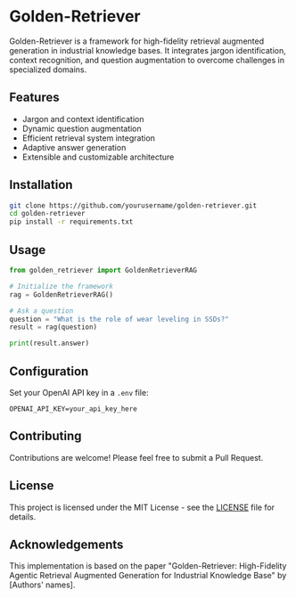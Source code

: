 # Golden-Retriever

Golden-Retriever is a framework for high-fidelity retrieval augmented generation in industrial knowledge bases. It integrates jargon identification, context recognition, and question augmentation to overcome challenges in specialized domains.

## Features

- Jargon and context identification
- Dynamic question augmentation
- Efficient retrieval system integration
- Adaptive answer generation
- Extensible and customizable architecture

## Installation

```bash
git clone https://github.com/yourusername/golden-retriever.git
cd golden-retriever
pip install -r requirements.txt
```

## Usage

```python
from golden_retriever import GoldenRetrieverRAG

# Initialize the framework
rag = GoldenRetrieverRAG()

# Ask a question
question = "What is the role of wear leveling in SSDs?"
result = rag(question)

print(result.answer)
```

## Configuration

Set your OpenAI API key in a `.env` file:

```
OPENAI_API_KEY=your_api_key_here
```

## Contributing

Contributions are welcome! Please feel free to submit a Pull Request.

## License

This project is licensed under the MIT License - see the [LICENSE](LICENSE) file for details.

## Acknowledgements

This implementation is based on the paper "Golden-Retriever: High-Fidelity Agentic Retrieval Augmented Generation for Industrial Knowledge Base" by [Authors' names].
